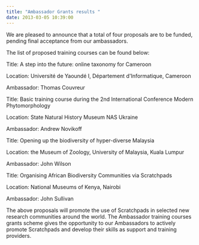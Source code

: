 ```yaml
---
title: "Ambassador Grants results "
date: 2013-03-05 10:39:00
---
```


We are pleased to announce that a total of four proposals are to be funded, pending final acceptance from our ambassadors.

The list of proposed training courses can be found below: 

Title: A step into the future: online taxonomy for Cameroon

Location: Université de Yaoundé I, Département d'Informatique, Cameroon

Ambassador: Thomas Couvreur

Title: Basic training course during the 2nd International Conference Modern Phytomorphology

Location: State Natural History Museum NAS Ukraine

Ambassador: Andrew Novikoff

Title: Opening up the biodiversity of hyper-diverse Malaysia

Location: the Museum of Zoology, University of Malaysia, Kuala Lumpur

Ambassador: John Wilson

Title: Organising African Biodiversity Communities via Scratchpads

Location: National Museums of Kenya, Nairobi

Ambassador: John Sullivan

The above proposals will promote the use of Scratchpads in selected new research communities around the world. The Ambassador training courses grants scheme gives the opportunity to our Ambassadors to actively promote Scratchpads and develop their skills as support and training providers.

